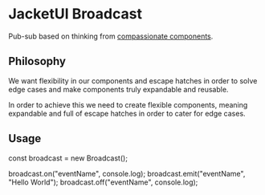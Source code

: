 # JacketUI Broadcast

Pub-sub based on thinking from [compassionate components](https://www.youtube.com/watch?v=VKQAS3PNEVw&pp=ygUYY29tcGFzc2lvbmF0ZSBjb21wb25lbnRz).

## Philosophy

We want flexibility in our components and escape hatches in order to solve edge cases and make components truly expandable and reusable.

In order to achieve this we need to create flexible components, meaning expandable and full of escape hatches in order to cater for edge cases.

## Usage

const broadcast = new Broadcast();

broadcast.on("eventName", console.log);
broadcast.emit("eventName", "Hello World");
broadcast.off("eventName", console.log);

